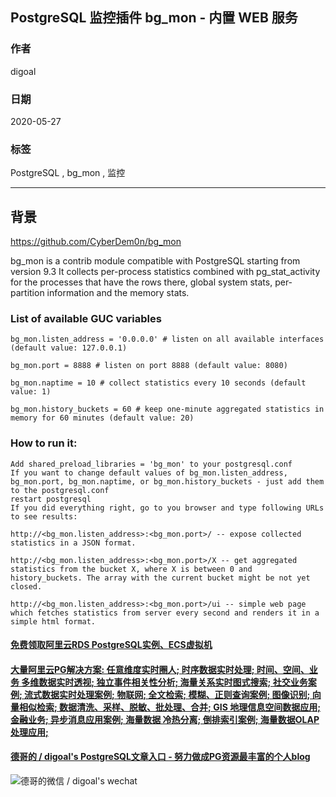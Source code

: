 ## PostgreSQL 监控插件 bg_mon - 内置 WEB 服务   
    
### 作者    
digoal    
    
### 日期    
2020-05-27    
    
### 标签    
PostgreSQL , bg_mon , 监控    
    
----    
    
## 背景    
https://github.com/CyberDem0n/bg_mon  
  
bg_mon is a contrib module compatible with PostgreSQL starting from version 9.3 It collects per-process statistics combined with pg_stat_activity for the processes that have the rows there, global system stats, per-partition information and the memory stats.  
  
### List of available GUC variables  
  
```  
bg_mon.listen_address = '0.0.0.0' # listen on all available interfaces (default value: 127.0.0.1)  
  
bg_mon.port = 8888 # listen on port 8888 (default value: 8080)  
  
bg_mon.naptime = 10 # collect statistics every 10 seconds (default value: 1)  
  
bg_mon.history_buckets = 60 # keep one-minute aggregated statistics in memory for 60 minutes (default value: 20)  
```  
  
### How to run it:  
  
```  
Add shared_preload_libraries = 'bg_mon' to your postgresql.conf  
If you want to change default values of bg_mon.listen_address, bg_mon.port, bg_mon.naptime, or bg_mon.history_buckets - just add them to the postgresql.conf  
restart postgresql  
If you did everything right, go to you browser and type following URLs to see results:  
  
http://<bg_mon.listen_address>:<bg_mon.port>/ -- expose collected statistics in a JSON format.  
  
http://<bg_mon.listen_address>:<bg_mon.port>/X -- get aggregated statistics from the bucket X, where X is between 0 and history_buckets. The array with the current bucket might be not yet closed.  
  
http://<bg_mon.listen_address>:<bg_mon.port>/ui -- simple web page which fetches statistics from server every second and renders it in a simple html format.  
```  
    
  
  
  
  
  
  
  
  
  
  
  
  
  
  
  
  
  
#### [免费领取阿里云RDS PostgreSQL实例、ECS虚拟机](https://www.aliyun.com/database/postgresqlactivity "57258f76c37864c6e6d23383d05714ea")
  
  
#### [大量阿里云PG解决方案: 任意维度实时圈人; 时序数据实时处理; 时间、空间、业务 多维数据实时透视; 独立事件相关性分析; 海量关系实时图式搜索; 社交业务案例; 流式数据实时处理案例; 物联网; 全文检索; 模糊、正则查询案例; 图像识别; 向量相似检索; 数据清洗、采样、脱敏、批处理、合并; GIS 地理信息空间数据应用; 金融业务; 异步消息应用案例; 海量数据 冷热分离; 倒排索引案例; 海量数据OLAP处理应用;](https://yq.aliyun.com/topic/118 "40cff096e9ed7122c512b35d8561d9c8")
  
  
#### [德哥的 / digoal's PostgreSQL文章入口 - 努力做成PG资源最丰富的个人blog](https://github.com/digoal/blog/blob/master/README.md "22709685feb7cab07d30f30387f0a9ae")
  
  
![德哥的微信 / digoal's wechat](../pic/digoal_weixin.jpg "f7ad92eeba24523fd47a6e1a0e691b59")
  
